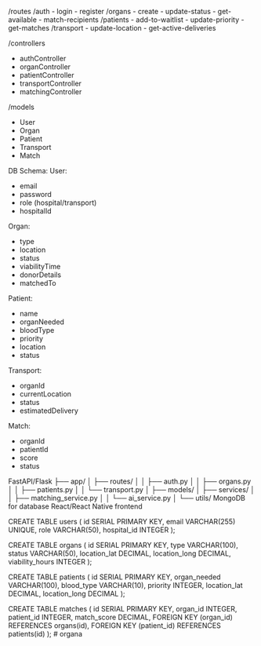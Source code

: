 /routes
/auth - login - register
/organs - create - update-status - get-available - match-recipients
/patients - add-to-waitlist - update-priority - get-matches
/transport - update-location - get-active-deliveries

/controllers

-   authController
-   organController
-   patientController
-   transportController
-   matchingController

/models

-   User
-   Organ
-   Patient
-   Transport
-   Match

DB Schema:
User:

-   email
-   password
-   role (hospital/transport)
-   hospitalId

Organ:

-   type
-   location
-   status
-   viabilityTime
-   donorDetails
-   matchedTo

Patient:

-   name
-   organNeeded
-   bloodType
-   priority
-   location
-   status

Transport:

-   organId
-   currentLocation
-   status
-   estimatedDelivery

Match:

-   organId
-   patientId
-   score
-   status

FastAPI/Flask
├── app/
│ ├── routes/
│ │ ├── auth.py
│ │ ├── organs.py
│ │ ├── patients.py
│ │ └── transport.py
│ ├── models/
│ ├── services/
│ │ ├── matching_service.py
│ │ └── ai_service.py
│ └── utils/
MongoDB for database
React/React Native frontend

CREATE TABLE users (
id SERIAL PRIMARY KEY,
email VARCHAR(255) UNIQUE,
role VARCHAR(50),
hospital_id INTEGER
);

CREATE TABLE organs (
id SERIAL PRIMARY KEY,
type VARCHAR(100),
status VARCHAR(50),
location_lat DECIMAL,
location_long DECIMAL,
viability_hours INTEGER
);

CREATE TABLE patients (
id SERIAL PRIMARY KEY,
organ_needed VARCHAR(100),
blood_type VARCHAR(10),
priority INTEGER,
location_lat DECIMAL,
location_long DECIMAL
);

CREATE TABLE matches (
id SERIAL PRIMARY KEY,
organ_id INTEGER,
patient_id INTEGER,
match_score DECIMAL,
FOREIGN KEY (organ_id) REFERENCES organs(id),
FOREIGN KEY (patient_id) REFERENCES patients(id)
);
#   o r g a n a  
 